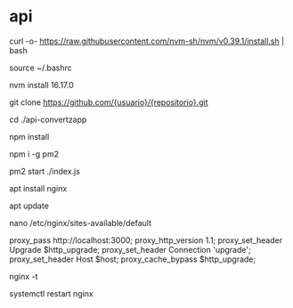 # api

curl -o- https://raw.githubusercontent.com/nvm-sh/nvm/v0.39.1/install.sh | bash

source ~/.bashrc

nvm install 16.17.0

git clone https://github.com/{usuario}/{repositorio}.git

cd ./api-convertzapp

npm install

npm i -g pm2

pm2 start ./index.js

apt install nginx

apt update

nano /etc/nginx/sites-available/default

proxy_pass http://localhost:3000;
proxy_http_version 1.1;
proxy_set_header Upgrade $http_upgrade;
proxy_set_header Connection 'upgrade';
proxy_set_header Host $host;
proxy_cache_bypass $http_upgrade;

nginx -t

systemctl restart nginx
